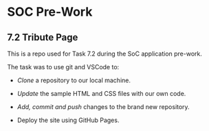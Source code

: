 # SOC Pre-Work

## 7.2 Tribute Page

This is a repo used for Task 7.2 during the SoC application pre-work. 

The task was to use git and VSCode to:

  * _Clone_ a repository to our local machine.

  * _Update_ the sample HTML and CSS files with our own code.

  * _Add, commit and push_ changes to the brand new repository.
  
  * Deploy the site using GitHub Pages.
